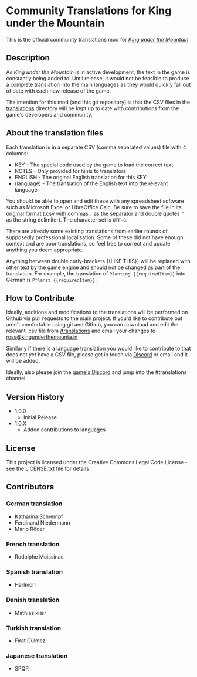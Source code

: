 # Community Translations for King under the Mountain

This is the official community translations mod for [_King under the Mountain_](http://kingunderthemounta.in)

## Description

As _King under the Mountain_ is in active development, the text in the game is 
constantly being added to. Until release, it would not be feasible to produce 
a complete translation into the main languages as they would quickly fall out of date 
with each new release of the game.

The intention for this mod (and this git repository) is that the CSV files 
in the [translations](./translations) directory will be kept up to date with contributions from
the game's developers and community. 

## About the translation files

Each translation is in a separate CSV (comma separated values) file with 4 columns:

* KEY - The special code used by the game to load the correct text
* NOTES - Only provided for hints to translators
* ENGLISH - The original English translation for this KEY
* (language) - The translation of the English text into the relevant language

You should be able to open and edit these with any spreadsheet software such as 
Microsoft Excel or LibreOffice Calc. Be sure to save the file in its original format 
(.csv with commas `,` as the separator and double quotes `"` as the string delimiter). 
The character set is `UTF-8`.

There are already some existing translations from earlier rounds of supposedly professional 
localisation. Some of these did not have enough context and are poor translations, so feel 
free to correct and update anything you deem appropriate.

Anything between double curly-brackets {{LIKE THIS}} will be replaced with other text by the 
game engine and should not be changed as part of the translation. For example, the translation
of `Planting {{requiredItem}}` into German is `Pflanzt {{requiredItem}}`.

## How to Contribute

Ideally, additions and modifications to the translations will be performed on Github
via pull requests to the main project. If you'd like to contribute but aren't comfortable 
using git and Github, you can download and edit the relevant .csv file from [/translations](./translations)
and email your changes to ross@kingunderthemounta.in

Similarly if there is a language translation you would like to contribute to that does
not yet have a CSV file, please get in touch via [Discord](https://discord.gg/qF2S3tf) or email and it will be added.

Ideally, also please join the [game's Discord](https://discord.gg/qF2S3tf) and jump into the #translations channel.


## Version History

* 1.0.0
    * Initial Release
* 1.0.X
    * Added contributions to languages

## License

This project is licensed under the Creative Commons Legal Code License - see the [LICENSE.txt](./LICENSE.txt) file for details

## Contributors

### German translation
* Katharina Schrempf
* Ferdinand Niedermann
* Mario Röder

### French translation
* Rodolphe Moissinac

### Spanish translation
* Harlmorl

### Danish translation
* Mathias kiær

### Turkish translation
* Fırat Gülmez

### Japanese translation
* SPQR
